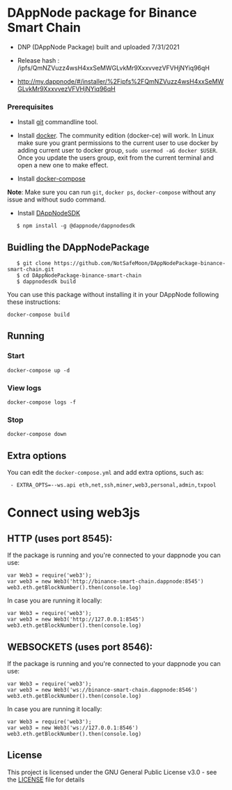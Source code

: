 # DAppNode package for Binance Smart Chain

 
  
 - DNP (DAppNode Package) built and uploaded	7/31/2021

 - Release hash : /ipfs/QmNZVuzz4wsH4xxSeMWGLvkMr9XxxvvezVFVHjNYiq96qH

 - http://my.dappnode/#/installer/%2Fipfs%2FQmNZVuzz4wsH4xxSeMWGLvkMr9XxxvvezVFVHjNYiq96qH


### Prerequisites


- Install [git](https://git-scm.com/book/en/v2/Getting-Started-Installing-Git) commandline tool.

- Install [docker](https://docs.docker.com/engine/installation). The community edition (docker-ce) will work. In Linux make sure you grant permissions to the current user to use docker by adding current user to docker group, `sudo usermod -aG docker $USER`. Once you update the users group, exit from the current terminal and open a new one to make effect.

- Install [docker-compose](https://docs.docker.com/compose/install)
   
**Note**: Make sure you can run `git`, `docker ps`, `docker-compose` without any issue and without sudo command.
   
   - Install [DAppNodeSDK](https://github.com/dappnode/DAppNodeSDK)
```
   $ npm install -g @dappnode/dappnodesdk
```

## Buidling the DAppNodePackage

```   
   $ git clone https://github.com/NotSafeMoon/DAppNodePackage-binance-smart-chain.git
   $ cd DAppNodePackage-binance-smart-chain
   $ dappnodesdk build
```

You can use this package without installing it in your DAppNode following these instructions:

`docker-compose build`

## Running

### Start

`docker-compose up -d`

### View logs

`docker-compose logs -f`

### Stop

`docker-compose down`

## Extra options

You can edit the `docker-compose.yml` and add extra options, such as:
```
 - EXTRA_OPTS=--ws.api eth,net,ssh,miner,web3,personal,admin,txpool
```

# Connect using web3js
## HTTP (uses port 8545):

   If the package is running and you're connected to your dappnode you can use:
   ```
   var Web3 = require('web3');
   var web3 = new Web3('http://binance-smart-chain.dappnode:8545')
   web3.eth.getBlockNumber().then(console.log)
   ```
   In case you are running it locally:
   ```
   var Web3 = require('web3');
   var web3 = new Web3('http://127.0.0.1:8545')
   web3.eth.getBlockNumber().then(console.log)
   ```
   
## WEBSOCKETS (uses port 8546):

   If the package is running and you're connected to your dappnode you can use:
   ```
   var Web3 = require('web3');
   var web3 = new Web3('ws://binance-smart-chain.dappnode:8546')
   web3.eth.getBlockNumber().then(console.log)
   ```
   In case you are running it locally:
   ```
   var Web3 = require('web3');
   var web3 = new Web3('ws://127.0.0.1:8546')
   web3.eth.getBlockNumber().then(console.log)
   ```

## License

This project is licensed under the GNU General Public License v3.0 - see the [LICENSE](LICENSE) file for details
